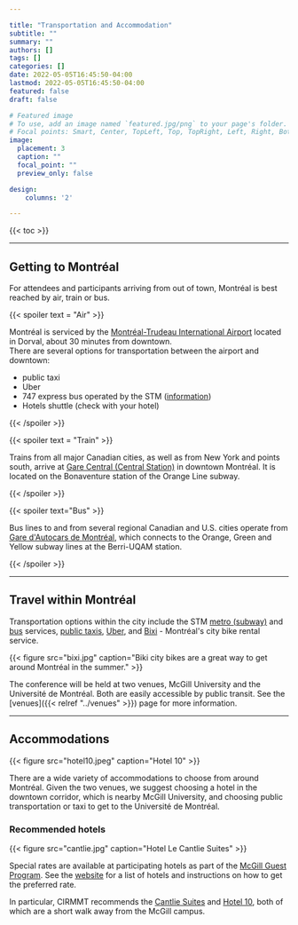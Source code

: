 ```yaml
---

title: "Transportation and Accommodation"
subtitle: ""
summary: ""
authors: []
tags: []
categories: []
date: 2022-05-05T16:45:50-04:00
lastmod: 2022-05-05T16:45:50-04:00
featured: false
draft: false

# Featured image
# To use, add an image named `featured.jpg/png` to your page's folder.
# Focal points: Smart, Center, TopLeft, Top, TopRight, Left, Right, BottomLeft, Bottom, BottomRight.
image:
  placement: 3
  caption: ""
  focal_point: ""
  preview_only: false

design:
    columns: '2'

---
```


{{< toc >}}

---


## Getting to Montréal

For attendees and participants arriving from out of town, Montréal is best reached by air, train or bus. 

<!-- ### Air  -->
{{< spoiler text = "Air" >}}

Montréal is serviced by the [Montréal-Trudeau International Airport](https://www.admtl.com/en) located in Dorval, about 30 minutes from downtown.  
There are several options for transportation between the airport and downtown: 

- public taxi
- Uber
- 747 express bus operated by the STM ([information](https://www.admtl.com/en/access/transports/buses-747-express))
- Hotels shuttle (check with your hotel)

{{< /spoiler >}}

<!-- ### Train  -->

{{< spoiler text = "Train" >}}

Trains from all major Canadian cities, as well as from New York and points south, arrive at [Gare Central (Central Station)](https://garecentrale.ca/en/) in downtown Montréal. It is located on the Bonaventure station of the Orange Line subway. 

{{< /spoiler >}}

{{< spoiler text="Bus" >}}

Bus lines to and from several regional Canadian and U.S. cities operate from [Gare d'Autocars de Montréal](https://www.gamtl.com/en/bienvenue/), which connects to the Orange, Green and Yellow subway lines at the Berri-UQAM station. 

{{< /spoiler >}}

---

## Travel within Montréal

Transportation options within the city include the STM [metro (subway)](https://www.stm.info/en/info/networks/metro) and [bus](https://www.stm.info/en/info/networks/bus) services, [public taxis](https://bonjour.taxi/en/), [Uber](https://www.uber.com/global/en/cities/montreal/), and [Bixi](https://bixi.com/en) - Montréal's city bike rental service.

{{< figure src="bixi.jpg" caption="Biki city bikes are a great way to get around Montréal in the summer." >}}

The conference will be held at two venues, McGill University and the Université de Montréal. Both are easily accessible by public transit. See the [venues]({{< relref "../venues" >}}) page for more information. 

---

## Accommodations

{{< figure src="hotel10.jpeg" caption="Hotel 10" >}}

There are a wide variety of accommodations to choose from around Montréal. Given the two venues, we suggest choosing a hotel in the downtown corridor, which is nearby McGill University, and choosing public transportation or taxi to get to the Université de Montréal. 

### Recommended hotels

{{< figure src="cantlie.jpg" caption="Hotel Le Cantlie Suites" >}}

Special rates are available at participating hotels as part of the [McGill Guest Program](https://www.mcgill.ca/accommodations/mohp/downtown). See the [website](https://www.mcgill.ca/accommodations/mohp/downtown) for a list of hotels and instructions on how to get the preferred rate. 


In particular, CIRMMT recommends the [Cantlie Suites](http://www.hotelcantlie.com/) and [Hotel 10](https://www.hotel10Montréal.com/), both of which are a short walk away from the McGill campus. 


